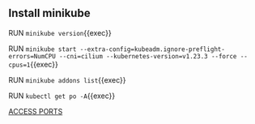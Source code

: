 ## Install minikube

RUN `minikube version`{{exec}}   

RUN `minikube start --extra-config=kubeadm.ignore-preflight-errors=NumCPU --cni=cilium --kubernetes-version=v1.23.3 --force --cpus=1`{{exec}}

RUN `minikube addons list`{{exec}}       


RUN `kubectl get po -A`{{exec}}


[ACCESS PORTS]({{TRAFFIC_SELECTOR}})
